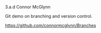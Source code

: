 3.a.d Connor McGlynn

Git demo on branching and version control.

https://github.com/connormcglynn/Branches